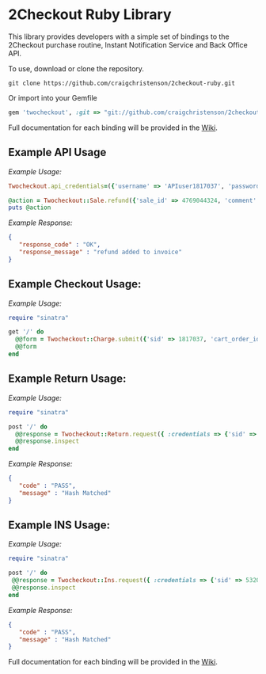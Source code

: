 2Checkout Ruby Library
=====================

This library provides developers with a simple set of bindings to the 2Checkout purchase routine, Instant Notification Service and Back Office API.

To use, download or clone the repository.

```shell
git clone https://github.com/craigchristenson/2checkout-ruby.git
```

Or import into your Gemfile

```ruby
gem 'twocheckout', :git => "git://github.com/craigchristenson/2checkout-ruby.git"
```

Full documentation for each binding will be provided in the [Wiki](https://github.com/craigchristenson/2checkout-ruby/wiki).


Example API Usage
-----------------

*Example Usage:*

```ruby
Twocheckout.api_credentials=({'username' => 'APIuser1817037', 'password' => 'APIpass1817037'})

@action = Twocheckout::Sale.refund({'sale_id' => 4769044324, 'comment' => "test refund", 'category' => 1})
puts @action
```

*Example Response:*

```json
{
   "response_code" : "OK",
   "response_message" : "refund added to invoice"
}
```

Example Checkout Usage:
-----------------------

*Example Usage:*

```ruby
require "sinatra"

get '/' do
  @@form = Twocheckout::Charge.submit({'sid' => 1817037, 'cart_order_id' => 'Example Sale', 'total' => 1.00})
  @@form
end
```

Example Return Usage:
---------------------

*Example Usage:*

```ruby
require "sinatra"

post '/' do
  @@response = Twocheckout::Return.request({ :credentials => {'sid' => '532001', 'secret' => 'tango'}, :params => params})
  @@response.inspect
end
```

*Example Response:*

```json
{
   "code" : "PASS",
   "message" : "Hash Matched"
}
```

Example INS Usage:
------------------

*Example Usage:*

```ruby
require "sinatra"

post '/' do
 @@response = Twocheckout::Ins.request({ :credentials => {'sid' => 532001, 'secret' => 'tango'}, :params => params})
 @@response.inspect
end
```

*Example Response:*

```json
{
   "code" : "PASS",
   "message" : "Hash Matched"
}
```

Full documentation for each binding will be provided in the [Wiki](https://github.com/craigchristenson/2checkout-ruby/wiki).